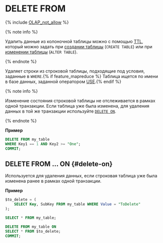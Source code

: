 # DELETE FROM

{% include [OLAP_not_allow](../../../../_includes/not_allow_for_olap.md) %}

{% note info %}

Удалить данные из колоночной таблицы можно с помощью [TTL](../../../../concepts/ttl.md), который можно задать при [создании таблицы](../create_table.md) (`CREATE TABLE`) или при [изменении таблицы](../alter_table.md) (`ALTER TABLE`).

{% endnote %}

Удаляет строки из строковой таблицы, подходящие под условия, заданные в `WHERE`.{% if feature_mapreduce %}  Таблица ищется по имени в базе данных, заданной оператором [USE](../use.md).{% endif %}

{% note info %}

Изменение состояния строковой таблицы не отслеживается в рамках одной транзакции. Если таблица уже была изменена, для удаления данных в той же транзакции используйте [`DELETE ON`](#delete-on).

{% endnote %}

**Пример**

```sql
DELETE FROM my_table 
WHERE Key1 == 1 AND Key2 >= "One";
COMMIT;
```

## DELETE FROM ... ON {#delete-on}

Используется для удаления данных, если строковая таблица уже была изменена ранее в рамках одной транзакции.

**Пример**

```sql
$to_delete = (
    SELECT Key, SubKey FROM my_table WHERE Value = "ToDelete"
);

SELECT * FROM my_table;

DELETE FROM my_table ON 
SELECT * FROM $to_delete;
COMMIT;
```
